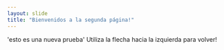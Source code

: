 ```yaml
---
layout: slide
title: "Bienvenidos a la segunda página!"
---
```

'esto es una nueva prueba'
Utiliza la flecha hacia la izquierda para volver!
